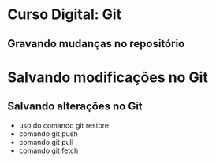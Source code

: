 # Curso Digital: Git

## Gravando mudanças no repositório

# Salvando modificações no Git

## Salvando alterações no Git
* uso do comando git restore
* comando git push
* comando git pull
* comando git fetch

